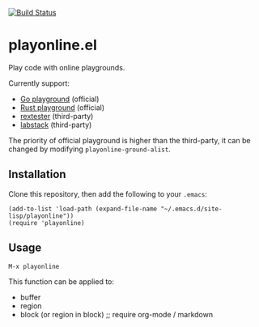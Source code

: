 [![Build Status](https://travis-ci.com/twlz0ne/playonline.el.svg?branch=master)](https://travis-ci.com/twlz0ne/playonline.el)

# playonline.el

Play code with online playgrounds.

Currently support:

- [Go playground](https://play.golang.org/)     (official)
- [Rust playground](https://play.rust-lang.org) (official)
- [rextester](https://rextester.com)            (third-party)
- [labstack](https://code.labstack.com)         (third-party)

The priority of official playground is higher than the third-party, it can be changed by modifying `playonline-ground-alist`.

## Installation

Clone this repository, then add the following to your `.emacs`:

```elisp
(add-to-list 'load-path (expand-file-name "~/.emacs.d/site-lisp/playonline"))
(require 'playonline)
```

## Usage

```
M-x playonline
```

This function can be applied to:

- buffer
- region
- block (or region in block) ;; require org-mode / markdown
